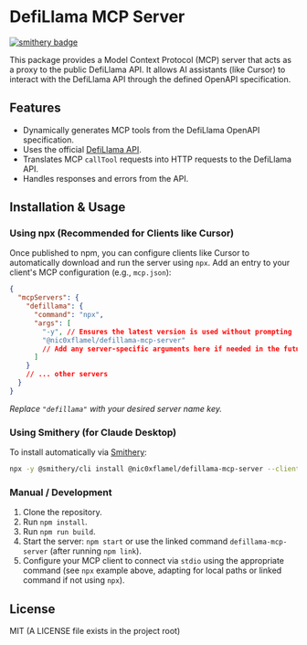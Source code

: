 # DefiLlama MCP Server
[![smithery badge](https://smithery.ai/badge/@nic0xflamel/defillama-mcp-server)](https://smithery.ai/server/@nic0xflamel/defillama-mcp-server)

This package provides a Model Context Protocol (MCP) server that acts as a proxy to the public DefiLlama API. It allows AI assistants (like Cursor) to interact with the DefiLlama API through the defined OpenAPI specification.

## Features

*   Dynamically generates MCP tools from the DefiLlama OpenAPI specification.
*   Uses the official [DefiLlama API](https://defillama.com/docs/api).
*   Translates MCP `callTool` requests into HTTP requests to the DefiLlama API.
*   Handles responses and errors from the API.

## Installation & Usage

### Using npx (Recommended for Clients like Cursor)

Once published to npm, you can configure clients like Cursor to automatically download and run the server using `npx`. Add an entry to your client's MCP configuration (e.g., `mcp.json`):

```json
{
  "mcpServers": {
    "defillama": { 
      "command": "npx",
      "args": [
        "-y", // Ensures the latest version is used without prompting
        "@nic0xflamel/defillama-mcp-server"
        // Add any server-specific arguments here if needed in the future
      ]
    }
    // ... other servers
  }
}
```
*Replace `"defillama"` with your desired server name key.* 

### Using Smithery (for Claude Desktop)

To install automatically via [Smithery](https://smithery.ai/server/@nic0xflamel/defillama-mcp-server):

```bash
npx -y @smithery/cli install @nic0xflamel/defillama-mcp-server --client claude
```

### Manual / Development

1.  Clone the repository.
2.  Run `npm install`.
3.  Run `npm run build`.
4.  Start the server: `npm start` or use the linked command `defillama-mcp-server` (after running `npm link`).
5.  Configure your MCP client to connect via `stdio` using the appropriate command (see `npx` example above, adapting for local paths or linked command if not using `npx`).

## License

MIT (A LICENSE file exists in the project root)
